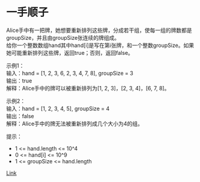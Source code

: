 <h1>一手顺子</h1>

Alice手中有一把牌，她想要重新排列这些牌，分成若干组，使每一组的牌数都是groupSize，并且由groupSize张连续的牌组成。</br>
给你一个整数数组hand其中hand[i]是写在第i张牌，和一个整数groupSize。如果她可能重新排列这些牌，返回true；否则，返回false。</br>

示例1：</br>
输入：hand = [1, 2, 3, 6, 2, 3, 4, 7, 8], groupSize = 3</br>
输出：true</br>
解释：Alice手中的牌可以被重新排列为[1, 2, 3]，[2, 3, 4]，[6, 7, 8]。</br>

示例2：</br>
输入：hand = [1, 2, 3, 4, 5], groupSize = 4</br>
输出：false</br>
解释：Alice手中的牌无法被重新排列成几个大小为4的组。</br>

提示：
- 1 <= hand.length <= 10^4
- 0 <= hand[i] <= 10^9
- 1 <= groupSize <= hand.length

[Link](https://leetcode-cn.com/problems/hand-of-straights/)